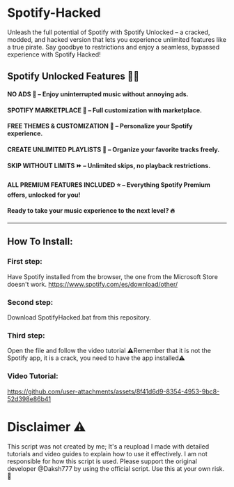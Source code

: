 # Spotify-Hacked
Unleash the full potential of Spotify with Spotify Unlocked – a cracked, modded, and hacked version that lets you experience unlimited features like a true pirate. Say goodbye to restrictions and enjoy a seamless, bypassed experience with Spotify Hacked!

## Spotify Unlocked Features 🎵🚀
#### NO ADS 🚫 – Enjoy uninterrupted music without annoying ads.
#### SPOTIFY MARKETPLACE 🛒 – Full customization with marketplace.
#### FREE THEMES & CUSTOMIZATION 🎨 – Personalize your Spotify experience.
#### CREATE UNLIMITED PLAYLISTS 📂 – Organize your favorite tracks freely.
#### SKIP WITHOUT LIMITS ⏩ – Unlimited skips, no playback restrictions.
#### ALL PREMIUM FEATURES INCLUDED ⭐ – Everything Spotify Premium offers, unlocked for you!
#### Ready to take your music experience to the next level? 🔥
- - - - - - - - - - - - - - - - - - - - - - - - - - - - - - - - - - - - - - - - - - - - - - -

## How To Install:

### First step: 
Have Spotify installed from the browser, the one from the Microsoft Store doesn't work.
https://www.spotify.com/es/download/other/

### Second step:
Download SpotifyHacked.bat from this repository.

### Third step:
Open the file and follow the video tutorial
⚠️Remember that it is not the Spotify app, it is a crack, you need to have the app installed⚠️

### Video Tutorial:

https://github.com/user-attachments/assets/8f41d6d9-8354-4953-9bc8-52d398e86b41

# Disclaimer ⚠️
This script was not created by me; It's a reupload I made with detailed tutorials and video guides to explain how to use it effectively.
I am not responsible for how this script is used. Please support the original developer @Daksh777 by using the official script. Use this at your own risk. 🚨
